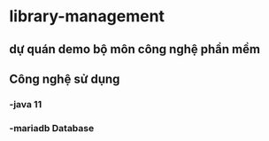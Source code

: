 # library-management
## dự quán demo bộ môn công nghệ phần mềm
## Công nghệ sử dụng
### -java 11
### -mariadb Database
